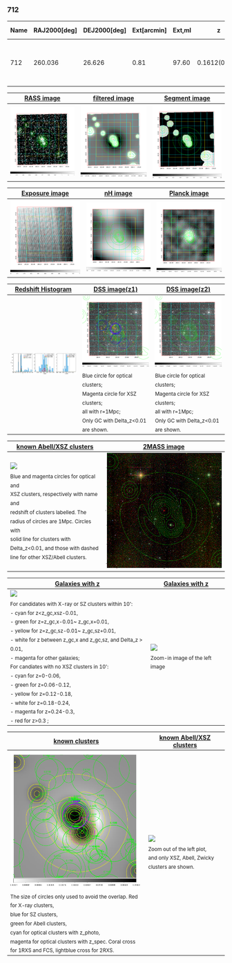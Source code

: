 <div STYLE="page-break-after: always;"></div>

### 712

|Name|RAJ2000[deg]|DEJ2000[deg] |Ext[arcmin]| Ext,ml | z | z_src| C|GC(XSZ,Delta_z<0.01)| GC(OPT,Delta_z<0.01)|GC| R_sig[arcmin] | R500[arcmin] | R500[Mpc]| CRsig[c/s] | CR500[c/s] |L500[1E44 erg/s]|F500[1E-12 erg/s/cm^2]| M500[1E14 Msun]|Tx[keV]|Cnt_sig|Beta|Rc[arcmin]|Comment|Alias|
|---|---|---|---|---|---|------|---|--------|---------|----------|---|---|---|---|---|---|---|---|---|---|---|---|---|---|
|712| 260.036| 26.626| 0.81| 97.60| 0.1612(0.005)| z1, z_xsz| B| F20, MCXC, PSZ2, Tar| N, RM, W| C, F20, MCXC, N, PSZ2, Tar, W| 8.800| 8.178| 1.362| 0.610(0.038)| 0.603(0.037)| 8.345(0.187)| 11.710(0.263)| 8.41(0.09)| 8.39(0.06)| 478.7| 0.695(-0.053+0.068)| 1.763(-0.350+0.392)| -| k014|

|[RASS image](../image/712/712_img.pdf)|[filtered image](../image/712/712_fil.pdf)|[Segment image](../image/712/712_seg.pdf)|
|-------------------|--------------------|-------------------|
| <img src="../image/712/712_img.png" width="300">  | <img src="../image/712/712_fil.png" width="300">   | <img src="../image/712/712_seg.png" width="300">  |

|[Exposure image](../image/712/712_mex.pdf)| [nH image](../image/712/712_nh.pdf)| [Planck image](../image/712/712_p.pdf)|
|-------------------|--------------------|-------------------|
|<img src="../image/712/712_mex.png" width="300">   | <img src="../image/712/712_nh.png" width="300">    | <img src="../image/712/712_p.png" width="300"> |

|[Redshift Histogram](../image/712/712_zg.pdf) | [DSS image(z1)](../image/712/712_dss_z1.pdf)      |  [DSS image(z2)](../image/712/712_dss_z2.pdf)    |
|-------------------|--------------------|-------------------|
|<img src="../image/712/712_zg.png" width="300"> |<img src="../image/712/712_dss_z1.png" width="300"> <sub><br>Blue circle for optical clusters; <br>Magenta circle for XSZ clusters; <br>all with r=1Mpc; <br>Only GC with Delta_z<0.01 are shown. </sub>| <img src="../image/712/712_dss_z2.png" width="300"><sub><br>Blue circle for optical clusters; <br>Magenta circle for XSZ clusters; <br>all with r=1Mpc; <br>Only GC with Delta_z<0.01 are shown. </sub> |

|[known Abell/XSZ clusters](../image/712/712_m.pdf) | [2MASS image](../image/712/712_2mass.pdf)      |
|-------------------|-------------------|
|<img src=../image/712/712_m.png width="300"> <br><sub>Blue and magenta circles for optical and <br>XSZ clusters, respectively with name and <br>redshift of clusters labelled. The <br>radius of circles are 1Mpc. Circles with <br>solid line for clusters with <br>Delta_z<0.01, and those with dashed <br>line for other XSZ/Abell clusters.        </sub>|<img src="../image/712/712_2mass.png" width="300">  |

|[Galaxies with z](../image/712/712_opt_ned.pdf) |[Galaxies with z](../image/712/712_opt_ned_zoom.pdf) |
|-------------------|-------------------|
| <img src=../image/712/712_opt_ned.png width="300"> <br><sub> For candidates with X-ray or SZ clusters within 10': <br> - cyan for z<z_gc,xsz-0.01, <br> - green for z=z_gc,x-0.01~ z_gc,x+0.01, <br> - yellow for z=z_gc,sz-0.01~ z_gc,sz+0.01, <br> - white for z between z_gc,x and z_gc,sz, and Delta_z > 0.01, <br> - magenta for other galaxies; <br>For candiates with no XSZ clusters in 10': <br> - cyan for z=0-0.06, <br> - green for z=0.06-0.12, <br> - yellow for z=0.12-0.18, <br> - white for z=0.18-0.24, <br> - magenta for z=0.24-0.3, <br> - red for z>0.3 ;  </sub>|<img src=../image/712/712_opt_ned_zoom.png width="300">  <br><sub> Zoom-in image of the left image</sub>|

|[known clusters](../image/712/712_gc.pdf) |[known Abell/XSZ clusters](../image/712/712_gc_large.pdf) |
|-------------------|-------------------|
| <img src=../image/712/712_gc.png width="300"> <br><sub> The size of circles only used to avoid the overlap. Red for X-ray clusters, <br> blue for SZ clusters, <br> green for Abell clusters, <br> cyan for optical clusters with z_photo, <br> magenta for optical clusters with z_spec. Coral cross for 1RXS and FCS, lightblue cross for 2RXS. </sub>|<img src=../image/712/712_gc_large.png width="300"> <br><sub> Zoom out of the left plot, <br> and only XSZ, Abell, Zwicky clusters are shown. </sub> |



